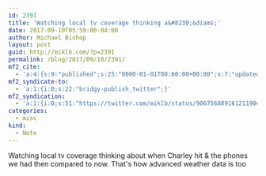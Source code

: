 ```yaml
---
id: 2391
title: 'Watching local tv coverage thinking a&#8230;&diams;'
date: 2017-09-10T05:59:00-04:00
author: Michael Bishop
layout: post
guid: http://miklb.com/?p=2391
permalink: /blog/2017/09/10/2391/
mf2_cite:
  - 'a:4:{s:9:"published";s:25:"0000-01-01T00:00:00+00:00";s:7:"updated";s:25:"0000-01-01T00:00:00+00:00";s:8:"category";a:1:{i:0;s:0:"";}s:6:"author";a:0:{}}'
mf2_syndicate-to:
  - 'a:1:{i:0;s:22:"bridgy-publish_twitter";}'
mf2_syndication:
  - 'a:1:{i:0;s:51:"https://twitter.com/miklb/status/906756889161211904";}'
categories:
  - misc
kind:
  - Note
---
```

Watching local tv coverage thinking about when Charley hit & the phones we had then compared to now. That's how advanced weather data is too